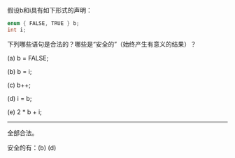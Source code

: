 假设b和i具有如下形式的声明：

```c
enum { FALSE, TRUE } b;
int i;
```

下列哪些语句是合法的？哪些是“安全的”（始终产生有意义的结果）？

(a) b = FALSE;

(b) b = i;

(c) b++;

(d) i = b;

(e) 2 * b + i;

---

全部合法。

安全的有：(b) (d)
